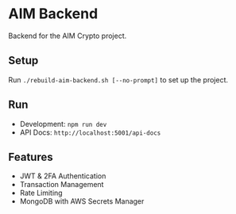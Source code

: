 # AIM Backend

Backend for the AIM Crypto project.

## Setup
Run `./rebuild-aim-backend.sh [--no-prompt]` to set up the project.

## Run
- Development: `npm run dev`
- API Docs: `http://localhost:5001/api-docs`

## Features
- JWT & 2FA Authentication
- Transaction Management
- Rate Limiting
- MongoDB with AWS Secrets Manager
